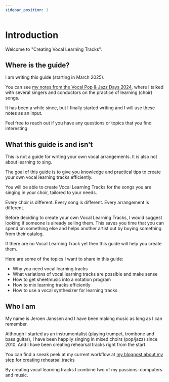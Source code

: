 ```yaml
---
sidebar_position: 1
---
```


# Introduction

Welcome to "Creating Vocal Learning Tracks".

## Where is the guide?

I am writing this guide (starting in March 2025).

You can see [my notes from the Vocal Pop & Jazz Days 2024](https://github.com/japj/VPJD2024), where I talked with several singers and conductors on the practice of learning (choir) songs.

It has been a while since, but I finally started writing and I will use these notes as an input.

Feel free to reach out if you have any questions or topics that you find interesting.

## What this guide is and isn't

This is not a guide for writing your own vocal arrangements. It is also not about learning to sing.

The goal of this guide is to give you knowledge and practical tips to create your own vocal learning tracks efficiently.

You will be able to create Vocal Learning Tracks for the songs you are singing in your choir, tailored to your needs. 

Every choir is different. Every song is different. Every arrangement is different.

Before deciding to create your own Vocal Learning Tracks, I would suggest looking if someone is already selling them. This saves you time that you can spend on something else and helps another artist out by buying something from their catalog.

If there are no Vocal Learning Track yet then this guide will help you create them.

Here are some of the topics I want to share in this guide:

- Why you need vocal learning tracks
- What variations of vocal learning tracks are possible and make sense
- How to get sheetmusic into a notation program
- How to mix learning tracks efficiently
- How to use a vocal synthesizer for learning tracks

## Who I am

My name is Jeroen Janssen and I have been making music as long as I can remember.

Although I started as an instrumentalist (playing trumpet, trombone and bass guitar), I have been happily singing in mixed choirs (pop/jazz) since 2010. And I have been creating rehearsal tracks right from the start.

You can find a sneak peek at my current workflow at [my blogpost about my step for creating rehearsal tracks](../2025/02/23/my-steps-for-creating-choir-rehearsal-tracks/)

By creating vocal learning tracks I combine two of my passions: computers and music.
